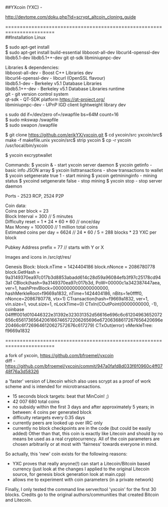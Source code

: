 ##YXcoin (YXC) - 

http://devtome.com/doku.php?id=scrypt_altcoin_cloning_guide     

=======================================================================    
##Installation Linux  

$ sudo apt-get install   
$ sudo apt-get install build-essential libboost-all-dev libcurl4-openssl-dev libdb5.1-dev libdb5.1++-dev git qt-sdk libminiupnpc-dev

Libraries & dependencies:   
libboost-all-dev - Boost C++ Libraries dev   
libcurl4-openssl-dev - libcurl (OpenSSL flavour)   
libdb5.1-dev - Berkeley v5.1 Database Libraries   
libdb5.1++-dev - Berkeley v5.1 Database Libraries runtime   
git - git version control system   
qt-sdk - QT-SDK platform  https://qt-project.org/    
libminiupnpc-dev - UPnP IGD client lightweight library dev   

s sudo dd if=/dev/zero of=/swapfile bs=64M count=16   
$ sudo mkswap /swapfile   
$ sudo swapon /swapfile   


 $ git clone https://github.com/erikYX/yxcoin.git
 $ cd yxcoin/src
 yxcoin/src$ make -f makefile.unix
 yxcoin/src$ strip yxcoin
 $ cp -r yxcoin /usr/local/bin/yxcoin
 
 
 $ yxcoin excryptwallet <passphrase>
 
 Commands:
 $ yxcoin & - start yxcoin server daemon
 $ yxcoin getinfo - basic info JSON array
 $ yxcoin listtransactions - show transactions to wallet
 $ yxcoin setgenerate true 1 - start mining
 $ yxcoin getmininginfo - mining status
 $ yxcoind setgenerate false - stop mining
 $ yxcoin stop - stop server daemon
 
 
 
Ports - 2523 RCP, 2524 P2P 

  
Coin data:   
Coins per block = 23   
Block Interval = 300   // 5 minutes   
Difficulty reset  =  1 * 24 * 60 * 60 // once/day     
Max Money = 1000000 // 1 million total coins   
Estimated coins per day = 6624 // 24 * 60 / 5 = 288 blocks * 23 YXC per block   

Pubkey Address prefix = 77  // starts with Y or X  

Images and icons in  /src/qt/res/     

Genesis Block: 
block.nTime = 1424404186
block.nNonce = 2086780778
block.GetHash = 9a3149370ea97c017b3d8853abadd614c28d59a96084efb3f97c25178cd943a1
CBlock(hash=9a3149370ea97c017b3d, PoW=00000c1a342387447aea, ver=1, hashPrevBlock=00000000000000000000, hashMerkleRoot=f9669a1832, nTime=1424404186, nBits=1e0ffff0, nNonce=2086780778, vtx=1)
  CTransaction(hash=f9669a1832, ver=1, vin.size=1, vout.size=1, nLockTime=0)
    CTxIn(COutPoint(0000000000, -1), coinbase 04ffff001d010446322e31392e323031352d56616e696c6c61204963652072656c6561736564206166746572206265696e67206368617267656420696e20466c6f7269646120627572676c617279)
    CTxOut(error)
  vMerkleTree: f9669a1832
  
  
=======================================================================

a fork of yxcoin, https://github.com/bfroemel/yxcoin    
diff - https://github.com/bfroemel/yxcoin/commit/947a0fafd8d033f6f0960c4ff0748f76a3d58326   


a 'faster' version of Litecoin which also uses scrypt
as a proof of work scheme and is intended for microtransactions.
 - 15 seconds block targets: beat that MinCoin! ;)
 - 42 007 680 total coins
 - no subsidy within the first 3 days and after approximately 5 years;
    in between: 4 coins per generated block
 - difficulty retargets every 0.35 days
 - currently peers are looked up over IRC only
 - currently no block checkpoints are in the code (but could be easily
   added)
Other than that, this coin is exactly like Litecoin and should by no
means be used as a real cryptocurrency. All of the coin parameters
are chosen arbitrarily or at most with 'fairness' towards everyone in mind.

So actually, this 'new' coin exists for the following reasons:
 - YXC proves that really anyone(!) can start a Litecoin/Bitcoin based currency
    (just look at the changes I applied to the original Litecoin source,
     for genesis block generation look at main.cpp)
 - allows me to experiment with coin parameters (in a private network)

Finally, I only tested the command line server/tool 'yxcoin' for the
first 30 blocks. Credits go to the original authors/communities that
created Bitcoin and Litecoin.

